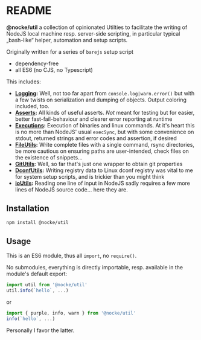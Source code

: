 # README

**@nocke/util** a collection of opinionated Utilties to facilitate the writing of NodeJS local machine resp. server-side scripting, in particular typical „bash-like“ helper, automation and setup scripts.

Originally written for a series of `barejs` setup script

* dependency-free
* all ES6 (no CJS, no Typescript)

This includes:

* **[Logging](./src/log.js):** Well, not too far apart from `console.log|warn.error()` but with a few twists on serialization and dumping of objects. Output coloring included, too.
* **[Asserts](./src/assert.js):** All kinds of useful asserts. _Not_ meant for testing but for easier, better fast-fail-behaviour and clearer error reporting at runtime
* **[Executions](./src/execute.js):** Execution of binaries and linux commands. At it's heart this is no more than NodeJS' usual `execSync`, but with some convenience on stdout, returned strings and error codes and assertion, if desired
* **[FileUtils](./src/fileUtils.js):** Write complete files with a single command, rsync directories, be more cautious on ensuring paths are user-intended, check files on the existence of snippets...
* **[GitUtils](./src/gitUtils.js):** Well, so far that's just one wrapper to obtain git properties
* **[DconfUtils](./src/dconfUtils.js):** Writing registry data to Linux dconf registry was vital to me for system setup scripts, and is trickier than you might think
* **[ioUtils](./src/ioUtils.js):** Reading one line of input in NodeJS sadly requires a few more lines of NodeJS source code... here they are.

## Installation

```sh
npm install @nocke/util
```

## Usage

This is an ES6 module, thus all `import`, no `require()`.

No submodules, everything is directly importable, resp. available in the module's default export:

```js
import util from '@nocke/util'
util.info(`hello`, ...)
```
or

```js
import { purple, info, warn } from '@nocke/util' 
info(`hello`, ...)
```

Personally I favor the latter.

